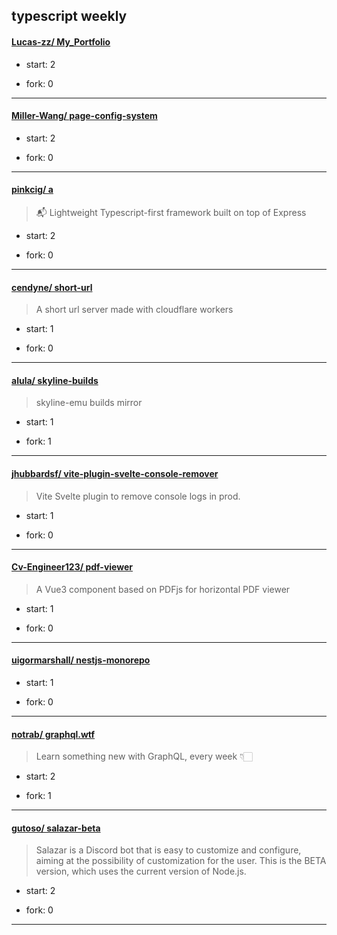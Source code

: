 ## typescript weekly

#### [Lucas-zz/ My_Portfolio](https://github.com/Lucas-zz/My_Portfolio)
>  
+ start: 2
+ fork: 0
---
#### [Miller-Wang/ page-config-system](https://github.com/Miller-Wang/page-config-system)
>  
+ start: 2
+ fork: 0
---
#### [pinkcig/ a](https://github.com/pinkcig/a)
>  📬 Lightweight Typescript-first framework built on top of Express
+ start: 2
+ fork: 0
---
#### [cendyne/ short-url](https://github.com/cendyne/short-url)
>  A short url server made with cloudflare workers
+ start: 1
+ fork: 0
---
#### [alula/ skyline-builds](https://github.com/alula/skyline-builds)
>  skyline-emu builds mirror
+ start: 1
+ fork: 1
---
#### [jhubbardsf/ vite-plugin-svelte-console-remover](https://github.com/jhubbardsf/vite-plugin-svelte-console-remover)
>  Vite Svelte plugin to remove console logs in prod.
+ start: 1
+ fork: 0
---
#### [Cv-Engineer123/ pdf-viewer](https://github.com/Cv-Engineer123/pdf-viewer)
>  A Vue3 component based on PDFjs for horizontal PDF viewer
+ start: 1
+ fork: 0
---
#### [uigormarshall/ nestjs-monorepo](https://github.com/uigormarshall/nestjs-monorepo)
>  
+ start: 1
+ fork: 0
---
#### [notrab/ graphql.wtf](https://github.com/notrab/graphql.wtf)
>  Learn something new with GraphQL, every week 👇🏻
+ start: 2
+ fork: 1
---
#### [gutoso/ salazar-beta](https://github.com/gutoso/salazar-beta)
>  Salazar is a Discord bot that is easy to customize and configure, aiming at the possibility of customization for the user. This is the BETA version, which uses the current version of Node.js.
+ start: 2
+ fork: 0
---